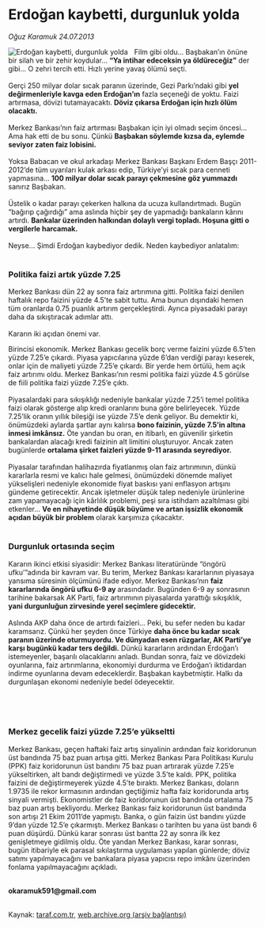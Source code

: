 # Erdoğan kaybetti, durgunluk yolda

*Oğuz Karamuk 24.07.2013*

<div class="yazi"><img align="left" alt="Erdoğan kaybetti, durgunluk yolda" border="0" src="http://www.taraf.com.tr/fotoraflar/makaleler/erdogan-kaybetti-durgunluk-yolda_1085_orijinal.jpg" style="border-right-width:10px; border-color:#FFFFFF"/><p>Film gibi oldu... Başbakan’ın önüne bir silah ve bir zehir koydular... 
<strong>“Ya intihar edeceksin ya öldüreceğiz”</strong> der gibi... O zehri 
tercih etti. Hızlı yerine yavaş ölümü seçti.<br/><br/>Gerçi 250 milyar dolar sıcak 
paranın üzerinde, Gezi Parkı’ndaki gibi <strong>yel değirmenleriyle kavga eden 
Erdoğan’ın</strong> fazla seçeneği de yoktu. Faizi artırmasa, dövizi 
tutamayacaktı. <strong>Döviz çıkarsa Erdoğan için hızlı ölüm 
olacaktı.<br/></strong><br/>Merkez Bankası’nın faiz artırması Başbakan için iyi 
olmadı seçim öncesi... Ama hak etti de bu sonu. Çünkü <strong>Başbakan söylemde 
kızsa da, eylemde seviyor zaten faiz lobisini.<br/></strong><br/>Yoksa Babacan ve 
okul arkadaşı Merkez Bankası Başkanı Erdem Başçı 2011-2012’de tüm uyarıları 
kulak arkası edip, Türkiye’yi sıcak para cenneti yapmasına... <strong>100 milyar 
dolar sıcak parayı çekmesine göz yummazdı</strong> sanırız 
Başbakan.<br/><br/>Üstelik o kadar parayı çekerken halkına da ucuza 
kullandırtmadı. Bugün “bağırıp çağırdığı” ama aslında hiçbir şey de yapmadığı 
bankaların kârını artırdı. <strong>Bankalar üzerinden halkından dolaylı vergi 
topladı. Hoşuna gitti o vergilerle harcamak.<br/></strong><br/>Neyse... Şimdi 
Erdoğan kaybediyor dedik. Neden kaybediyor anlatalım:<br/><br/></p><h3>Politika faizi 
artık yüzde 7.25<br/></h3><p>Merkez Bankası dün 22 ay sonra faiz artırımına gitti. 
Politika faizi denilen haftalık repo faizini yüzde 4.5’te sabit tuttu. Ama bunun 
dışındaki hemen tüm oranlarda 0.75 puanlık artırım gerçekleştirdi. Ayrıca 
piyasadaki parayı daha da sıkıştıracak adımlar attı.<br/><br/>Kararın iki açıdan 
önemi var.</p>
<p>Birincisi ekonomik. Merkez Bankası gecelik borç verme faizini yüzde 6.5’ten 
yüzde 7.25’e çıkardı. Piyasa yapıcılarına yüzde 6’dan verdiği parayı keserek, 
onlar için de maliyeti yüzde 7.25’e çıkardı. Bir yerde hem örtülü, hem açık faiz 
artırımı oldu. Merkez Bankası’nın resmi politika faizi yüzde 4.5 görülse de 
fiili politika faizi yüzde 7.25’e çıktı.<br/><br/>Piyasalardaki para sıkışıklığı 
nedeniyle bankalar yüzde 7.25’i temel politika faizi olarak gösterge alıp kredi 
oranlarını buna göre belirleyecek. Yüzde 7.25’lik oranın yıllık bileşiği ise 
yüzde 7.5’e denk geliyor. Bu demektir ki, önümüzdeki aylarda şartlar aynı 
kalırsa <strong>bono faizinin, yüzde 7.5’in altına inmesi imkânsız.</strong> Öte 
yandan bu oran, en itibarlı, en güvenilir şirketin bankalardan alacağı kredi 
faizinin alt limitini oluşturuyor. Ancak zaten bugünlerde <strong>ortalama 
şirket faizleri yüzde 9-11 arasında seyrediyor.<br/></strong><br/>Piyasalar 
tarafından halihazırda fiyatlanmış olan faiz artırımının, dünkü kararlarla resmi 
ve kalıcı hale gelmesi, önümüzdeki dönemde maliyet yükselişleri nedeniyle 
ekonomide fiyat baskısı yani enflasyon artışını gündeme getirecektir. Ancak 
işletmeler düşük talep nedeniyle ürünlerine zam yapamayacağı için kârlılık 
problemi, peşi sıra istihdam azaltılması gibi etkenler... <strong>Ve en 
nihayetinde düşük büyüme ve artan işsizlik ekonomik açıdan büyük bir 
problem</strong> olarak karşımıza çıkacaktır.<br/><br/></p>
<h3>Durgunluk ortasında seçim</h3>Kararın ikinci etkisi siyasidir: Merkez 
Bankası literatüründe “öngörü ufku’”adında bir kavram var. Bu terim, Merkez 
Bankası kararlarının piyasaya yansıma süresinin ölçümünü ifade ediyor. Merkez 
Bankası’nın <strong>faiz kararlarında öngörü ufku 6-9 ay </strong>arasındadır. 
Bugünden 6-9 ay sonrasının tarihine bakarsak AK Parti, faiz artırımının 
piyasalarda yarattığı sıkışıklık, <strong>yani durgunluğun zirvesinde yerel 
seçimlere gidecektir.<br/></strong><br/>Aslında AKP daha önce de artırdı 
faizleri... Peki, bu sefer neden bu kadar karamsarız. Çünkü her şeyden önce 
Türkiye <strong>daha önce bu kadar sıcak paranın üzerinde oturmuyordu. Ve 
dünyadan esen rüzgarlar, AK Parti’ye karşı bugünkü kadar ters değildi.</strong> 
Dünkü kararların ardından Erdoğan’ı istemeyenler, başarılı olacaklarını anladı. 
Bundan sonra, faiz ve dövizdeki oyunlarına, faiz artırımlarına, ekonomiyi 
durdurma ve Erdoğan’ı iktidardan indirme oyunlarına devam edeceklerdir. Başbakan 
kaybetmiştir. Halkı da durgunlaşan ekonomi nedeniyle bedel ödeyecektir.<br/><br/>
<h3><br/></h3>
<h3>Merkez gecelik faizi yüzde 7.25’e yükseltti</h3>
<p>Merkez Bankası, geçen haftaki faiz artış sinyalinin ardından faiz koridorunun 
üst bandında 75 baz puan artışa gitti. Merkez Bankası Para Politikası Kurulu 
(PPK) faiz koridorunun üst bandını 75 baz puan artırarak yüzde 7.25’e 
yükseltirken, alt bandı değiştirmedi ve yüzde 3.5’te kaldı. PPK, politika 
faizini de değiştirmeyerek yüzde 4.5’te bıraktı. Merkez Bankası, doların 1.9735 
ile rekor kırmasının ardından geçtiğimiz hafta faiz koridorunda artış sinyali 
vermişti. Ekonomistler de faiz koridorunun üst bandında ortalama 75 baz puan 
artış bekliyordu. Merkez Bankası faiz koridorunun üst bandında son artışı 21 
Ekim 2011’de yapmıştı. Banka, o gün faizin üst bandını yüzde 9’dan yüzde 12.5’e 
çıkarmıştı. Merkez Bankası o tarihten bu yana üst bandı 6 puan düşürdü. Dünkü 
karar sonrası üst bantta 22 ay sonra ilk kez genişletmeye gidilmiş oldu. Öte 
yandan Merkez Bankası, karar sonrası, bugün itibariyle ek parasal sıkılaştırma 
uygulaması yapılan günlerde; döviz satımı yapılmayacağını ve bankalara piyasa 
yapıcısı repo imkânı üzerinden fonlama yapılmayacağını açıkladı.<br/><br/></p>
<p><strong>okaramuk591@gmail.com<br/></strong><br/></p>
</div>

Kaynak: [taraf.com.tr](http://www.taraf.com.tr:80/oguz-karamuk/makale-erdogan-kaybetti-durgunluk-yolda.htm), [web.archive.org (arşiv bağlantısı)](http://web.archive.org/web/20130727115502/http://www.taraf.com.tr:80/oguz-karamuk/makale-erdogan-kaybetti-durgunluk-yolda.htm)
